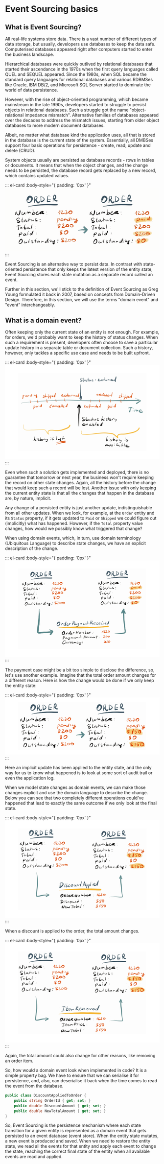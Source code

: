 # Event Sourcing basics

## What is Event Sourcing?

All real-life systems store data. There is a vast number of different types of data storage, 
but usually, developers use databases to keep the data safe. Computerised databases 
appeared right after computers started to enter the business landscape. 

Hierarchical databases were quickly outlived by relational databases that started their 
ascendance in the 1970s when the first query languages called QUEL and SEQUEL appeared. 
Since the 1980s, when SQL became the standard query languages for relational databases 
and various RDBMSes like Oracle, IBM DB/2, and Microsoft SQL Server started to dominate 
the world of data persistence.

However, with the rise of object-oriented programming, which became mainstream 
in the late 1990s, developers started to struggle to persist objects in relational 
databases. Such a struggle got the name "object-relational impedance mismatch". 
Alternative families of databases appeared over the decades to address the mismatch issues, 
starting from older object databases to more modern document databases. 

Albeit, no matter what database kind the application uses, all that is stored in 
the database is the current state of the system. Essentially, all DMBSes support 
four basic operations for persistence - create, read, update and delete (CRUD). 

System objects usually are persisted as database records - rows in tables or documents. 
It means that when the object changes, and the change needs to be persisted, 
the database record gets replaced by a new record, which contains updated values.

::: el-card :body-style="{ padding: '0px' }" 
![Order presumably paid](./images/order-state-change-paid.png) 
:::

Event Sourcing is an alternative way to persist data. In contrast with state-oriented 
persistence that only keeps the latest version of the entity state, Event Sourcing 
stores each state mutation as a separate record called an event. 

Further in this section, we'll stick to the definition of Event Sourcing as Greg Young 
formulated it back in 2007, based on concepts from Domain-Driven Design. 
Therefore, in this section, we will use the terms "domain event" and "event" 
interchangeably.

## What is a domain event?

Often keeping only the current state of an entity is not enough. 
For example, for orders, we'd probably want to keep the history of status changes. 
When such a requirement is present, developers often choose to save a particular 
update history in a separate table or document collection. Such a history, 
however, only tackles a specific use case and needs to be built upfront. 

::: el-card :body-style="{ padding: '0px' }" 
![Order history is lost](./images/order-history-lost.png) 
:::

Even when such a solution gets implemented and deployed, there is no guarantee 
that tomorrow or next year, the business won't require keeping the record on 
other state changes. Again, all the history before the change that would keep 
such a record will be lost. Another issue with only keeping the current entity 
state is that all the changes that happen in the database are, by nature, implicit. 

Any change of a persisted entity is just another update, indistinguishable from 
all other updates. When we look, for example, at the `Order` entity and its `Status` 
property, if it gets updated to `Paid` or `Shipped` we could figure out (implicitly) 
what has happened. However, if the `Total` property value changes, how would we 
possibly know what triggered that change?

When using domain events, which, in turn, use domain terminology (Ubiquitous Language) 
to describe state changes, we have an explicit description of the change.

::: el-card :body-style="{ padding: '0px' }" 
![Order paid](./images/order-status-changed-event.png) 
:::

The payment case might be a bit too simple to disclose the difference, so, 
let's use another example. Imagine that the total order amount changes for a 
different reason. Here is how the change would be done if we only keep the 
entity state:

::: el-card :body-style="{ padding: '0px' }" 
![Order paid](./images/order-total-changed.png) 
:::

Here an implicit update has been applied to the entity state, and the only 
way for us to know what happened is to look at some sort of audit trail or 
even the application log.

When we model state changes as domain events, we can make those changes explicit 
and use the domain language to describe the change. Below you can see that two 
completely different operations could've happened that lead to exactly the same 
outcome if we only look at the final state.

::: el-card :body-style="{ padding: '0px' }" 
![Order paid](./images/order-total-discount-applied.png) 
:::

When a discount is applied to the order, the total amount changes.

::: el-card :body-style="{ padding: '0px' }" 
![Order paid](./images/order-total-item-removed.png) 
:::

Again, the total amount could also change for other reasons, like removing an 
order item.

So, how would a domain event look when implemented in code? It is a simple 
property bag. We have to ensure that we can serialise it for persistence, 
and, also, can deserialise it back when the time comes to read the event 
from the database.

```csharp
public class DiscountAppliedToOrder {
    public string OrderId { get; set; }
    public double DiscountAmount { get; set; }
    public double NewTotalAmount { get; set; }
}
```

So, Event Sourcing is the persistence mechanism where each state transition 
for a given entity is represented as a domain event that gets persisted to 
an event database (event store). When the entity state mutates, a new event 
is produced and saved. When we need to restore the entity state, we read all 
the events for that entity and apply each event to change the state, reaching 
the correct final state of the entity when all available events are read and 
applied.


